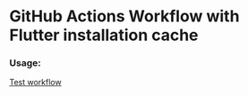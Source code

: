 # GitHub Actions Workflow with Flutter installation cache

### Usage:

[Test workflow](../.github/workflows/flutter-install-cache.yml)
